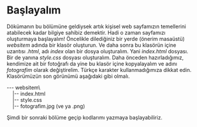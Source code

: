 # Başlayalım

Dökümanın bu bölümüne geldiysek artık kişisel web sayfamızın temellerini atabilecek kadar bilgiye sahibiz demektir. Hadi o zaman sayfamızı oluşturmaya başlayalım! Öncelikle dilediğiniz bir yerde (önerim masaüstü) *websitem* adında bir klasör oluşturun. Ve daha sonra bu klasörün içine uzantısı *.html*, adı *index* olan bir dosya oluşturalım. Yani *index.html* dosyası. Bir de yanına *style.css* dosyası oluşturalım. Daha önceden hazırladığımız, kendimize ait bir fotoğrafı da yine bu klasör içine kopyalayalım ve adını *fotografim* olarak değiştirelim. Türkçe karakter kullanmadığımıza dikkat edin.  Klasörümüzün son görünümü aşağıdaki gibi olmalı.

--- websitem\  <br>
&nbsp;&nbsp;&nbsp;&nbsp;|-- index.html  <br>
&nbsp;&nbsp;&nbsp;&nbsp;|-- style.css  <br>
&nbsp;&nbsp;&nbsp;&nbsp;|-- fotografim.jpg (ve ya .png)

Şimdi bir sonraki bölüme geçip kodlarımı yazmaya başlayabiliriz.